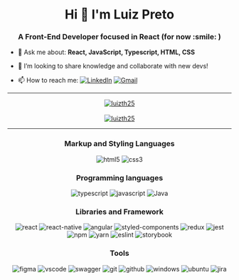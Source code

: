 <h1 align="center">Hi 👋 I'm Luiz Preto</h1>
<h3 align="center">A Front-End Developer focused in React (for now :smile: )</h3>

- 💬 Ask me about: **React, JavaScript, Typescript, HTML, CSS**

- 👯 I’m looking to share knowledge and collaborate with new devs!

- 📫 How to reach me:  [![LinkedIn](https://img.shields.io/badge/LinkedIn-0077B5?style=for-the-badge&logo=linkedin&logoColor=white)](https://www.linkedin.com/in/luiz-preto/)
[![Gmail](https://img.shields.io/badge/Gmail-333333?style=for-the-badge&logo=gmail&logoColor=red)](mailto:luizftp25@gmail.com)
---

<div align="center">
<a href="https://github.com/luizth25">
<img src="https://github-readme-stats.vercel.app/api?username=luizth25&show_icons=true&hide=issues,contribs&include_all_commits=true&theme=tokyonight" alt="luizth25"/> 
<br /><br />
<img src="https://github-readme-stats.vercel.app/api/top-langs/?username=luizth25&layout=compact&langs_count=5&theme=tokyonight" alt="luizth25"/>
</a>
</div>

---
<!-- Badges link - https://github.com/Ileriayo/markdown-badges -->
<div align="center">
<h3 align="center">Markup and Styling Languages</h3>
<img src="https://img.shields.io/badge/html5-%23E34F26.svg?style=for-the-badge&logo=html5&logoColor=white" alt="html5" />
<img src="https://img.shields.io/badge/css3-%231572B6.svg?style=for-the-badge&logo=css3&logoColor=white" alt="css3" />
<h3 align="center">Programming languages</h3>
<img src="https://img.shields.io/badge/typescript-%23007ACC.svg?style=for-the-badge&logo=typescript&logoColor=white" alt="typescript" />
<img src="https://img.shields.io/badge/javascript-%23323330.svg?style=for-the-badge&logo=javascript&logoColor=%23F7DF1E" alt="javascript" />
<img src="https://img.shields.io/badge/Java-ED8B00?style=for-the-badge&logo=openjdk&logoColor=white" alt="Java" />
<h3 align="center">Libraries and Framework</h3>
<img src="https://img.shields.io/badge/react-%2320232a.svg?style=for-the-badge&logo=react&logoColor=%2361DAFB" alt="react" />
<img src="https://img.shields.io/badge/React_Native-20232A?style=for-the-badge&logo=react&logoColor=61DAFB" alt="react-native" />
<img src="https://img.shields.io/badge/Angular-DD0031?style=for-the-badge&logo=angular&logoColor=white" alt="angular" />
<img src="https://img.shields.io/badge/styled--components-DB7093?style=for-the-badge&logo=styled-components&logoColor=white" alt="styled-components" />
<img src="https://img.shields.io/badge/redux-%23593d88.svg?style=for-the-badge&logo=redux&logoColor=white" alt="redux" />
<img src="https://img.shields.io/badge/jest-%23593d65.svg?style=for-the-badge&logo=jest&logoColor=white" alt="jest" />
<img src="https://img.shields.io/badge/NPM-%23000000.svg?style=for-the-badge&logo=npm&logoColor=white" alt="npm" />
<img src="https://img.shields.io/badge/yarn-%232C8EBB.svg?style=for-the-badge&logo=yarn&logoColor=white" alt="yarn" />
<img src="https://img.shields.io/badge/ESLint-4B3263?style=for-the-badge&logo=eslint&logoColor=white" alt="eslint" />
<img src="https://img.shields.io/badge/-Storybook-FF4785?style=for-the-badge&logo=storybook&logoColor=white" alt="storybook" />
<h3 align="center">Tools</h3>
<img src="https://img.shields.io/badge/figma-%23F24E1E.svg?style=for-the-badge&logo=figma&logoColor=white" alt="figma" />
<img src="https://img.shields.io/badge/VSCode-0078d7.svg?style=for-the-badge&logo=visual-studio-code&logoColor=white" alt="vscode" />
<img src="https://img.shields.io/badge/-Swagger-%23Clojure?style=for-the-badge&logo=swagger&logoColor=white" alt="swagger" />
<img src="https://img.shields.io/badge/git-%23F05033.svg?style=for-the-badge&logo=git&logoColor=white" alt="git" />
<img src="https://img.shields.io/badge/github-%23121011.svg?style=for-the-badge&logo=github&logoColor=white" alt="github" />
<img src="https://img.shields.io/badge/Windows-0078D6?style=for-the-badge&logo=windows&logoColor=white" alt="windows" />
<img src="https://img.shields.io/badge/Ubuntu-E95420?style=for-the-badge&logo=ubuntu&logoColor=white" alt="ubuntu" />
<img src="https://img.shields.io/badge/jira-%230A0FFF.svg?style=for-the-badge&logo=jira&logoColor=white" alt="jira" />
</div>

